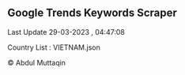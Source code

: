 

## Google Trends Keywords Scraper 
 
Last Update 29-03-2023 , 04:47:08

Country List :
VIETNAM.json



© Abdul Muttaqin 
